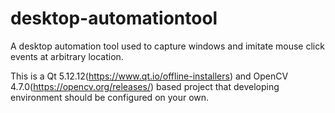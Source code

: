 # desktop-automationtool
A desktop automation tool used to capture windows and imitate mouse click events at arbitrary location. 

This is a Qt 5.12.12(https://www.qt.io/offline-installers) and OpenCV 4.7.0(https://opencv.org/releases/) based project that developing environment should be configured on your own.
